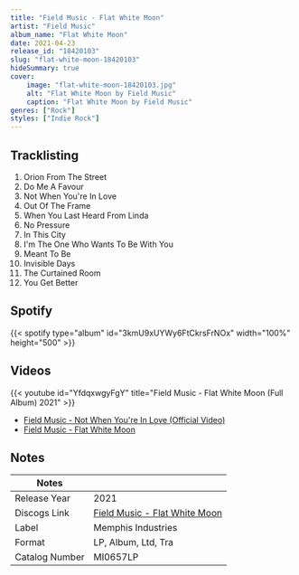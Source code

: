 ```yaml
---
title: "Field Music - Flat White Moon"
artist: "Field Music"
album_name: "Flat White Moon"
date: 2021-04-23
release_id: "18420103"
slug: "flat-white-moon-18420103"
hideSummary: true
cover:
    image: "flat-white-moon-18420103.jpg"
    alt: "Flat White Moon by Field Music"
    caption: "Flat White Moon by Field Music"
genres: ["Rock"]
styles: ["Indie Rock"]
---
```

## Tracklisting
1. Orion From The Street
2. Do Me A Favour
3. Not When You're In Love
4. Out Of The Frame
5. When You Last Heard From Linda
6. No Pressure
7. In This City
8. I'm The One Who Wants To Be With You
9. Meant To Be
10. Invisible Days
11. The Curtained Room
12. You Get Better
## Spotify
{{< spotify type="album" id="3kmU9xUYWy6FtCkrsFrNOx" width="100%" height="500" >}}

## Videos
{{< youtube id="YfdqxwgyFgY" title="Field Music - Flat White Moon (Full Album) 2021" >}}
- [Field Music - Not When You're In Love (Official Video)](https://www.youtube.com/watch?v=EhJQccb1GnU)
- [Field Music - Flat White Moon](https://www.youtube.com/watch?v=DlP8QWJtV04)

## Notes
| Notes          |             |
| ---------------| ----------- |
| Release Year   | 2021 |
| Discogs Link   | [Field Music - Flat White Moon](https://www.discogs.com/release/18420103-Field-Music-Flat-White-Moon) |
| Label          | Memphis Industries |
| Format         | LP, Album, Ltd, Tra |
| Catalog Number | MI0657LP |


